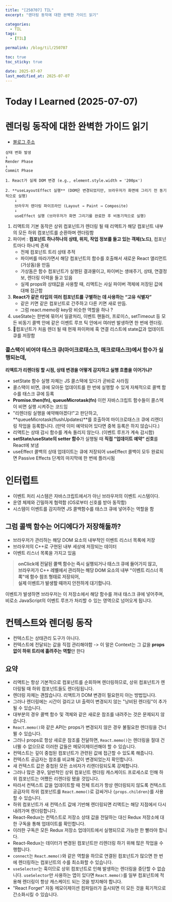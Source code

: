 ```yaml
---
title: "[250707] TIL"
excerpt: "렌더링 동작에 대한 완벽한 가이드 읽기"

categories:
  - TIL
tags:
  - [TIL]

permalink: /blog/til/250707

toc: true
toc_sticky: true

date: 2025-07-07
last_modified_at: 2025-07-07
---
```


# Today I Learned (2025-07-07)

# 렌더링 동작에 대한 완벽한 가이드 읽기

- [블로그 주소](https://velog.io/@superlipbalm/blogged-answers-a-mostly-complete-guide-to-react-rendering-behavior)

```
상태 변화 발생
↓
Render Phase
↓
Commit Phase

1. React가 실제 DOM 변경 (e.g., element.style.width = '200px')

2. **useLayoutEffect 실행** (DOM은 변경되었지만, 브라우저가 화면에 그리기 전 동기적으로 실행)
    ↓
    브라우저 렌더링 파이프라인 (Layout → Paint → Composite)
    ↓
    useEffect 실행 (브라우저가 화면 그리기를 완료한 후 비동기적으로 실행)

```

1. 리액트의 기본 동작은 상위 컴포넌트가 렌더링 될 때 리액트가 해당 컴포넌트 내부의 모든 하위 컴포넌트를 순환하며 렌더링함
2. 파이버 : **컴포넌트 하나하나의 상태, 위치, 작업 정보를 들고 있는 객체(노드)**, 컴포넌트마다 하나씩 존재
   - 전체 컴포넌트 트리 상태 추적
   - 파이버를 따라가면서 해당 컴포넌트의 함수를 호출해서 새로운 React 앨리먼트(가상돔)을 만듬
   - 가상돔은 함수 컴포넌트가 실행된 결과물이고, 파이버는 생애주기, 상태, 연결정보, 렌더링 이력을 들고 있음
   - 실제 props와 상태값을 사용할 때, 리액트는 사실 파이버 객체에 저장된 값에 대해 접근함
3. **React가 같은 타입의 여러 컴포넌트를 구별하는 데 사용하는 “고유 식별자”**
   - 같은 키면 같은 컴포넌트로 간주하고 다른 키면 새로 만듬.
   - 그럼 react.memo랑 key랑 비슷한 역할을 하나 ?
4. useState는 한번에 묶어서 일괄처리, 이벤트 핸들러, 프로미스, setTimeout 등 모든 비동기 콜백 안에 같은 이벤트 루프 틱 안에서 여러번 발생하면 한 번에 렌더링.
5. 컴포넌트가 처음 렌더 될 때 현재 파이퍼에 훅 연결 리스트에 state값과 업데이트 큐를 저장함

### **콜스택이 비어야 태스크 큐(마이크로태스크, 매크로태스크)에서 함수가 실행되는데,**

**리액트가 리렌더링 할 시점, 상태 변경을 어떻게 감지하고 실행 흐름을 이어가냐?**

- setState 함수 실행 자체는 JS 콜스택에 있다가 곧바로 사라짐
- 콜스택이 비면, 큐에 모아둔 업데이트를 한 번에 실행할 수 있게 자체적으로 콜백 함수를 태스크 큐에 등록
- **Promise.then(fn), queueMicrotask(fn)** 이런 자바스크립트 함수들이 콜스택이 비면 실행 시켜주는 코드임
- "리렌더링 실행을 예약해야겠다!"고 판단하고, **queueMicrotask(flushUpdates)**를 호출하여 마이크로태스크 큐에 리렌더링 작업을 등록합니다. (만약 이미 예약되어 있다면 중복 등록은 하지 않습니다.)
- 리액트는 상태 감시 함수를 계속 돌리지 않는다. (이벤트 루프가 계속 감시함)
- **setState/useState의 setter 함수**가 실행될 때 **직접 “업데이트 예약” 신호**를 React에 보냄
- useEffect 콜백의 상태 업데이트는 큐에 저장되어 useEffect 콜백이 모두 완료되면 Passive Effects 단계의 마지막에 한 번에 플러시됨

# 인터럽트

- 이벤트 처리 시스템은 자바스크립트에서가 아닌 브라우저의 이벤트 시스템이다.
- 운영 체제와 긴밀하게 협력함 (OS로부터 신호를 받아 동작함)
- 시스템이 이벤트를 감지하면 JS 콜백함수를 태스크 큐에 넣어주는 역할을 함

## 그럼 콜백 함수는 어디에다가 저장해둘까?

- 브라우저가 관리하는 해당 DOM 요소의 내부적인 이벤트 리스너 목록에 저장
- 브라우저의 C++로 구현된 내부 세상에 저장되는 데이터
- 이벤트 리스너 목록을 가지고 있음

> **onClick에 전달된 콜백 함수는 즉시 실행되거나 태스크 큐에 들어가지 않고,**  
> **브라우저가 C++ 레벨에서 관리하는 해당 DOM 요소의 내부 "이벤트 리스너 목록"에 함수 참조 형태로 저장되어,**  
> **실제 이벤트가 발생할 때까지 안전하게 대기합니다.**

이벤트가 발생하면 브라우저는 이 저장소에서 해당 함수를 꺼내 태스크 큐에 넣어주며, 비로소 JavaScript의 이벤트 루프가 처리할 수 있는 영역으로 넘어오게 됩니다.

# 컨텍스트와 렌더링 동작

- 컨텍스트는 상태관리 도구가 아니다.
- 컨텍스트에 전달되는 값을 직접 관리해야함 -> 이 말은 Context는 그 값을 **props 없이 하위 트리에 흘려주는 역할**만 한다

## 요약

- 리액트는 항상 기본적으로 컴포넌트를 순회하며 렌더링하므로, 상위 컴포넌트가 렌더링될 때 하위 컴포넌트들도 렌더링됩니다.
- 렌더링 자체는 괜찮습니다. 리액트가 DOM 변경이 필요한지 아는 방법입니다.
- 그러나 렌더링에는 시간이 걸리고 UI 출력이 변경되지 않는 "낭비된 렌더링"이 추가될 수 있습니다.
- 대부분의 경우 콜백 함수 및 객체와 같은 새로운 참조를 내려주는 것은 문제되지 않습니다.
- `React.memo()`와 같은 API는 props가 변경되지 않은 경우 불필요한 렌더링을 건너뛸 수 있습니다.
- 그러나 props로 항상 새로운 참조를 전달하면, `React.memo()`는 렌더링을 절대 건너뛸 수 없으므로 이러한 값들은 메모이제이션해야 할 수 있습니다.
- 컨텍스트는 깊이 중첩된 컴포넌트가 관련된 값에 접근할 수 있도록 해줍니다.
- 컨텍스트 공급자는 참조를 비교해 값이 변경되었는지 확인합니다.
- 새 컨텍스트 값은 중첩된 모든 소비자가 리렌더링되도록 강제합니다.
- 그러나 많은 경우, 일반적인 상위 컴포넌트 렌더링 캐스케이드 프로세스로 인해 하위 컴포넌트는 어쨌든 리렌더링 됐을 것입니다.
- 따라서 컨텍스트 값을 업데이트할 때 전체 트리가 항상 렌더링되지 않도록 컨텍스트 공급자의 하위 컴포넌트를 `React.memo()`로 감싸거나 `{props.children}`를 사용할 수 있습니다.
- 하위 컴포넌트가 새 컨텍스트 값에 기반해 렌더링되면 리액트는 해당 지점에서 다시 내려가며 렌더링합니다.
- React-Redux는 컨텍스트로 저장소 상태 값을 전달하는 대신 Redux 저장소에 대한 구독을 통해 업데이트를 확인합니다.
- 이러한 구독은 모든 Redux 저장소 업데이트에서 실행되므로 가능한 한 빨라야 합니다.
- React-Redux는 데이터가 변경된 컴포넌트만 리렌더링 하기 위해 많은 작업을 수행합니다.
- `connect`는 `React.memo()`와 같은 역할을 하므로 연결된 컴포넌트가 많으면 한 번에 렌더링하는 컴포넌트의 수를 최소화할 수 있습니다.
- `useSelector`는 훅이므로 상위 컴포넌트로 인해 발생하는 렌더링을 중단할 수 없습니다. `useSelector`만 사용하는 앱이 있다면 `React.memo()`를 일부 컴포넌트에 적용해 렌더링이 항상 캐스케이드 되는 것을 방지해야 합니다.
- "React Forget" 자동 메모이제이션 컴파일러가 출시되면 이 모든 것을 획기적으로 간소화시킬 수 있습니다.
